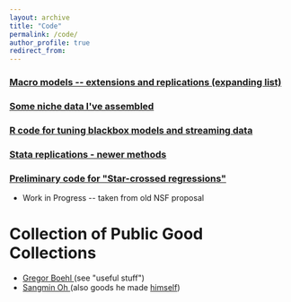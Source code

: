 ```yaml
---
layout: archive
title: "Code"
permalink: /code/
author_profile: true
redirect_from:
---
```

### [Macro models -- extensions and replications (expanding list)](https://github.com/paulbousquet/Macro-Models)
### [Some niche data I've assembled](https://github.com/paulbousquet/data)
### [R code for tuning blackbox models and streaming data](https://github.com/paulbousquet/MachineLearning)
### [Stata replications - newer methods](https://github.com/paulbousquet/StataReplication)
### [Preliminary code for "Star-crossed regressions"](https://github.com/paulbousquet/nsf)
* Work in Progress -- taken from old NSF proposal 

# Collection of Public Good Collections
* [ Gregor Boehl ](https://gregorboehl.com/) (see "useful stuff")
* [Sangmin Oh ](https://sangmino.github.io/resources/) (also goods he made [himself](https://sangmino.github.io/public_goods/))

